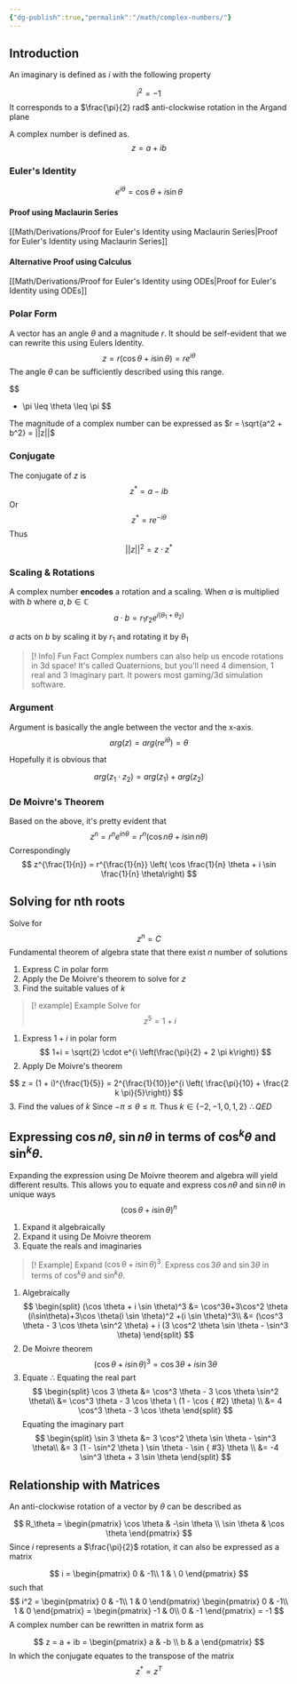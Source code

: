 ```yaml
---
{"dg-publish":true,"permalink":"/math/complex-numbers/"}
---
```



## Introduction
An imaginary is defined as $i$ with the following property

$$
i^2 = -1
$$
It corresponds to a $\frac{\pi}{2} rad$ anti-clockwise rotation in the Argand plane 

A complex number is defined as. 
$$
z = a + ib
$$
### Euler's Identity

$$e^{i \theta} = \cos \theta + i \sin \theta$$
#### Proof using Maclaurin Series
[[Math/Derivations/Proof for Euler's Identity using Maclaurin Series\|Proof for Euler's Identity using Maclaurin Series]]

#### Alternative Proof using Calculus
[[Math/Derivations/Proof for Euler's Identity using ODEs\|Proof for Euler's Identity using ODEs]]

### Polar Form
A vector has an angle $\theta$ and a magnitude $r$. It should be self-evident that we can rewrite this using Eulers Identity.
$$
z = r(\cos \theta + i \sin \theta) = re^{i \theta}
$$
The angle $\theta$ can be sufficiently described using this range.

$$
- \pi \leq \theta \leq \pi
$$

The magnitude of a complex number can be expressed as $r = \sqrt{a^2 + b^2} = ||z||$
### Conjugate 
The conjugate of $z$ is 
$$
z^* = a - ib
$$
Or
$$
z^* = re^{-i \theta}
$$
Thus
$$
||z||^2 = z \cdot z^*
$$
### Scaling & Rotations
A complex number **encodes** a rotation and a scaling. When $a$ is multiplied with $b$ where $a,b \in \mathbb{C}$
$$
a \cdot b = r_1r_2 e^{i (\theta_1 + \theta_2)}
$$

$a$ acts on $b$ by scaling it by $r_1$ and rotating it by $\theta_1$

> [! Info] Fun Fact
> Complex numbers can also help us encode rotations in 3d space! It's called Quaternions, but you'll need 4 dimension, 1 real and 3 imaginary part. It powers most gaming/3d simulation software. 

### Argument
Argument is basically the angle between the vector and the x-axis.
$$
arg(z) = arg(re^{i \theta}) = \theta
$$

Hopefully it is obvious that

$$
arg(z_1 \cdot z_2) = arg(z_1) + arg(z_2)
$$
### De Moivre's Theorem

Based on the above, it's pretty evident that 
$$
z^n = r^n e^{in \theta} = r^n \left( \cos n\theta + i \sin n \theta\right)
$$
Correspondingly 
$$
z^{\frac{1}{n}} = r^{\frac{1}{n}} \left( \cos \frac{1}{n} \theta + i \sin \frac{1}{n} \theta\right)
$$
## Solving for nth roots

Solve for 
$$
z^n = C
$$
Fundamental theorem of algebra state that there exist $n$ number of solutions

1. Express C in polar form
2. Apply the De Moivre's theorem to solve for $z$
3. Find the suitable values of $k$

> [! example] Example
> Solve for 
> $$
> z^5 = 1 + i 
> $$
1. Express $1 + i$ in polar form 
$$
1+i = \sqrt{2} \cdot e^{i \left(\frac{\pi}{2} + 2 \pi k\right)}
$$
2. Apply De Moivre's theorem

$$
z = (1 + i)^{\frac{1}{5}} = 2^{\frac{1}{10}}e^{i \left( \frac{\pi}{10} + \frac{2 k \pi}{5}\right)}
$$
3. Find the values of $k$
Since $-\pi \leq \theta \leq \pi$. Thus $k \in \{ -2, -1, 0 , 1, 2\}$
$\therefore QED$

## Expressing $\cos n \theta$, $\sin n \theta$ in terms of $\cos^k \theta$ and $\sin^k \theta$.
Expanding the expression using De Moivre theorem and algebra will yield different results. This allows you to equate and express $\cos n \theta$ and $\sin n \theta$ in unique ways
$$
(\cos \theta + i\sin \theta)^n
$$
1. Expand it algebraically
2. Expand it using De Moivre theorem
3. Equate the reals and imaginaries 

>[! Example]
> Expand $(\cos \theta + i \sin \theta)^3$. Express $\cos 3 \theta$ and $\sin 3 \theta$ in terms of $\cos^k\theta$ and $\sin^k \theta$.

 1. Algebraically
$$
\begin{split}
(\cos \theta + i \sin \theta)^3 &=  \cos^3θ+3\cos^2 \theta (i\sin\theta)+3\cos \theta(i \sin \theta)^2 +(i \sin \theta)^3\\
&= (\cos^3 \theta - 3 \cos \theta \sin^2 \theta) + i (3 \cos^2 \theta \sin \theta - \sin^3 \theta)
\end{split}
$$
2. De Moivre theorem
$$
(\cos \theta + i \sin \theta)^3 = \cos 3 \theta + i \sin 3 \theta
$$
3. Equate
$\therefore$ Equating the real part
$$
\begin{split}
\cos 3 \theta &= \cos^3 \theta - 3 \cos \theta \sin^2 \theta\\
&= \cos^3 \theta - 3 \cos \theta \ (1 - \cos
{ #2}
 \theta) \\
&= 4 \cos^3 \theta - 3 \cos \theta
\end{split}
$$
Equating the imaginary part
$$
\begin{split}
\sin 3 \theta &= 3 \cos^2 \theta \sin \theta - \sin^3 \theta\\
&= 3 (1 - \sin^2 \theta ) \sin \theta - \sin
{ #3}
 \theta \\
&= -4 \sin^3 \theta + 3 \sin \theta
\end{split}
$$


## Relationship with Matrices
An anti-clockwise rotation of a vector by $\theta$ can be described as 

$$
R_\theta = \begin{pmatrix}
\cos \theta & -\sin \theta \\
\sin \theta & \cos \theta 
\end{pmatrix}
$$
Since $i$ represents a $\frac{\pi}{2}$ rotation, it can also be expressed as a matrix

$$
i = \begin{pmatrix}
0 & -1\\
1 & \ 0
\end{pmatrix}
$$
such that
$$
i^2 = \begin{pmatrix}
0 & -1\\
1 & 0
\end{pmatrix}
\begin{pmatrix}
0 & -1\\
1 & 0
\end{pmatrix} = 
\begin{pmatrix}
-1 & 0\\
0 & -1
\end{pmatrix} = -1
$$
A complex number can be rewritten in matrix form as 

$$
z = a + ib = \begin{pmatrix}
a & -b \\
b & a
\end{pmatrix}
$$
In which the conjugate equates to the transpose of the matrix 
$$
z^* = z^T
$$

